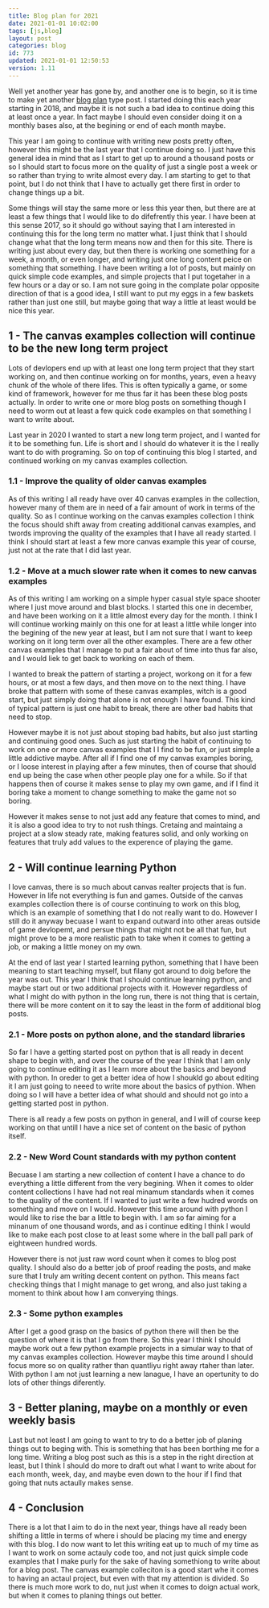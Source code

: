 ```yaml
---
title: Blog plan for 2021
date: 2021-01-01 10:02:00
tags: [js,blog]
layout: post
categories: blog
id: 773
updated: 2021-01-01 12:50:53
version: 1.11
---
```


Well yet another year has gone by, and another one is to begin, so it is time to make yet another [blog plan](https://doyouevenblog.com/blog-plan/) type post. I started doing this each year starting in 2018, and maybe it is not such a bad idea to continue doing this at least once a year. In fact maybe I should even consider doing it on a monthly bases also, at the begining or end of each month maybe.

This year I am going to continue with writing new posts pretty often, however this might be the last year that I continue doing so. I just have this general idea in mind that as I start to get up to around a thousand posts or so I should start to focus more on the quality of just a single post a week or so rather than trying to write almost every day. I am starting to get to that point, but I do not think that I have to actually get there first in order to change things up a bit.

Some things will stay the same more or less this year then, but there are at least a few things that I would like to do difefrently this year. I have been at this sense 2017, so it should go without saying that I am interested in continuing this for the long term no matter what. I just think that I should change what that the long term means now and then for this site. There is writing just about every day, but then there is working one something for a week, a month, or even longer, and writing just one long content peice on something that something. I have been writing a lot of posts, but mainly on quick simple code examples, and simple projects that I put togetaher in a few hours or a day or so. I am not sure going in the complate polar opposite direction of that is a good idea, I still want to put my eggs in a few baskets rather than just one still, but maybe going that way a little at least would be nice this year.

<!-- more -->

## 1 - The canvas examples collection will continue to be the new long term project

Lots of devlopers end up with at least one long term project that they start working on, and then continue working on for months, years, even a heavy chunk of the whole of there lifes. This is often typically a game, or some kind of framework, however for me thus far it has been these blog posts actually. In order to write one or more blog posts on something though I need to worm out at least a few quick code examples on that something I want to write about.

Last year in 2020 I wanted to start a new long term project, and I wanted for it to be something fun. Life is short and I should do whatever it is the I really want to do with programing. So on top of continuing this blog I started, and continued working on my canvas examples collection.

### 1.1 - Improve the quality of older canvas examples

As of this writing I all ready have over 40 canvas examples in the collection, however many of them are in need of a fair amount of work in terms of the quality. So as I continue working on the canvas examples collection I think the focus should shift away from creating additional canvas examples, and twords improving the quality of the examples that I have all ready started. I think I should start at least a few more canvas example this year of course, just not at the rate that I did last year.

### 1.2 - Move at a much slower rate when it comes to new canvas examples

As of this writing I am working on a simple hyper casual style space shooter where I just move around and blast blocks. I started this one in december, and have been working on it a little almost every day for the month. I think I will continue working mainly on this one for at least a little while longer into the begining of the new year at least, but I am not sure that I want to keep working on it long term over all the other examples. There are a few other canvas examples that I manage to put a fair about of time into thus far also, and I would liek to get back to working on each of them.

I wanted to break the pattern of starting a project, workong on it for a few hours, or at most a few days, and then move on to the next thing. I have broke that pattern with some of these canvas examples, witch is a good start, but just simply doing that alone is not enough I have found. This kind of typical pattern is just one habit to break, there are other bad habits that need to stop.

However maybe it is not just about stoping bad habits, but also just starting and continuing good ones. Such as just starting the habit of continuing to work on one or more canvas examples that I I find to be fun, or just simple a little addictive maybe. After all if I find one of my canvas examples boring, or I loose interest in playing after a few minutes, then of course that should end up being the case when other people play one for a while. So if that happens then of course it makes sense to play my own game, and if I find it boring take a moment to change something to make the game not so boring.

However it makes sense to not just add any feature that comes to mind, and it is also a good idea to try to not rush things. Cretaing and maintaing a project at a slow steady rate, making features solid, and only working on features that truly add values to the experence of playing the game.

## 2 - Will continue learning Python

I love canvas, there is so much about canvas realter projects that is fun. However in life not everything is fun and games. Outside of the canvas examples collection there is of course continuing to work on this blog, which is an example of something that I do not really want to do. However I still do it anyway becuase I want to expand outward into other areas outside of game devlopemt, and persue things that might not be all that fun, but might prove to be a more realistic path to take when it comes to getting a job, or making a little money on my own.

At the end of last year I started learning python, something that I have been meaning to start teaching myself, but filany got around to doig before the year was out. This year I think that I should continue learning python, and maybe start out or two additional projects with it. However regardless of what I might do with python in the long run, there is not thing that is certain, there will be more content on it to say the least in the form of additional blog posts.

### 2.1 - More posts on python alone, and the standard libraries

So far I have a getting started post on python that is all ready in decent shape to begin with, and over the course of the year I think that I am only going to continue editing it as I learn more about the basics and beyond with python. In oreder to get a better idea of how I shoukld go about editing it I am just going to neeed to write more about the basics of pythion. When doing so I will have a better idea of what should and should not go into a getting started post in python.

There is all ready a few posts on python in general, and I will of course keep working on that untill I have a nice set of content on the basic of python itself.

### 2.2 - New Word Count standards with my python content

Becuase I am starting a new collection of content I have a chance to do everything a little different from the very begining. When it comes to older content collections I have had not real minamum standards when it comes to the quality of the content. If I wanted to just write a few hudred words on something and move on I would. However this time around with python I would like to rise the bar a little to begin with. I am so far aiming for a minanum of one thousand words, and as i continue editing I think I would like to make each post close to at least some where in the ball pall park of eightween hundred words.

However there is not just raw word count when it comes to blog post quality. I should also do a better job of proof reading the posts, and make sure that I truly am writing decent content on python. This means fact checking things that I might manage to get wrong, and also just taking a moment to think about how I am converying things.

### 2.3 - Some python examples

After I get a good grasp on the basics of python there will then be the question of where it is that I go from there. So this year I think I should maybe work out a few python example projects in a simular way to that of my canvas examples collection. However maybe this time around I should focus more so on quality rather than quantliyu right away rtaher than later. With python I am not just learning a new lanague, I have an opertunity to do lots of other things diferently.

## 3 - Better planing, maybe on a monthly or even weekly basis

Last but not least I am going to want to try to do a better job of planing things out to beging with. This is something that has been borthing me for a long time. Writing a blog post such as this is a step in the right direction at least, but I think I should do more to draft out what I want to write about for each month, week, day, and maybe even down to the hour if I find that going that nuts actaully makes sense.

## 4 - Conclusion

There is a lot that I aim to do in the next year, things have all ready been shifting a little in terms of where i should be placing my time and energy with this blog. I do now want to let this writing eat up to much of my time as I want to work on some actauly code too, and not just quick simple code examples that I make purly for the sake of having somethiong to write about for a blog post. The canvas example colleciton is a good start whe it comes to having an actaul project, but even with that my attention is divided. So there is much more work to do, nut just when it comes to doign actual work, but when it comes to planing things out better.


